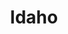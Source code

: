---
title: Idaho
crosslinks:
- Boise
- DeepGreenResistance
- camping
- Scams
- Utah
- AmericanPlantSwap
- BoiseOfBoise
- SkylerTravels
- The_Donald
- videos
- SampleSize
- space
---